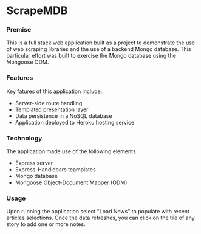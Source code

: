 # ScrapeMDB

### Premise
This is a full stack web application built as a project to demonstrate the use of web scraping libraries and the use of a backend Mongo database.  This particular effort was built to exercise the Mongo database using the Mongoose ODM.  

### Features
Key fatures of this application include:

* Server-side route handling
* Templated presentation layer
* Data persistence in a NoSQL database
* Application deployed to Heroku hosting service

### Technology
The application made use of the following elements
* Express server 
* Express-Handlebars teamplates
* Mongo database 
* Mongoose Object-Document Mapper (ODM)

### Usage
Upon running the application select "Load News" to populate with recent articles selections.  Once the data refreshes, you can click on the tile of any story to add one or more notes.  
